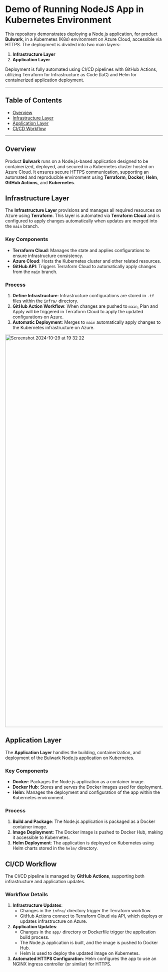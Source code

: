 # Demo of Running NodeJS App in Kubernetes Environment

This repository demonstrates deploying a Node.js application, for product **Bulwark**, in a Kubernetes (K8s) environment on Azure Cloud, accessible via HTTPS. The deployment is divided into two main layers:

1. **Infrastructure Layer**
2. **Application Layer**

Deployment is fully automated using CI/CD pipelines with GitHub Actions, utilizing Terraform for Infrastructure as Code (IaC) and Helm for containerized application deployment.

---

## Table of Contents

- [Overview](#overview)
- [Infrastructure Layer](#infrastructure-layer)
- [Application Layer](#application-layer)
- [CI/CD Workflow](#cicd-workflow)

---

## Overview

Product **Bulwark** runs on a Node.js-based application designed to be containerized, deployed, and secured in a Kubernetes cluster hosted on Azure Cloud. It ensures secure HTTPS communication, supporting an automated and reproducible environment using **Terraform**, **Docker**, **Helm**, **GitHub Actions**, and **Kubernetes**.

## Infrastructure Layer

The **Infrastructure Layer** provisions and manages all required resources on Azure using **Terraform**. This layer is automated via **Terraform Cloud** and is configured to apply changes automatically when updates are merged into the `main` branch. 

### Key Components
- **Terraform Cloud**: Manages the state and applies configurations to ensure infrastructure consistency.
- **Azure Cloud**: Hosts the Kubernetes cluster and other related resources.
- **GitHub API**: Triggers Terraform Cloud to automatically apply changes from the `main` branch.

### Process
1. **Define Infrastructure**: Infrastructure configurations are stored in `.tf` files within the `infra/` directory.
2. **GitHub Action Workflow**: When changes are pushed to `main`, Plan and Apply will be triggered in Terraform Cloud to apply the updated configurations on Azure.
3. **Automatic Deployment**: Merges to `main` automatically apply changes to the Kubernetes infrastructure on Azure.
<img width="1251" alt="Screenshot 2024-10-29 at 19 32 22" src="https://github.com/user-attachments/assets/c95466d3-b0f6-49df-bc39-ec115cd19108">


## Application Layer

The **Application Layer** handles the building, containerization, and deployment of the Bulwark Node.js application on Kubernetes.

### Key Components
- **Docker**: Packages the Node.js application as a container image.
- **Docker Hub**: Stores and serves the Docker images used for deployment.
- **Helm**: Manages the deployment and configuration of the app within the Kubernetes environment.

### Process
1. **Build and Package**: The Node.js application is packaged as a Docker container image.
2. **Image Deployment**: The Docker image is pushed to Docker Hub, making it accessible to Kubernetes.
3. **Helm Deployment**: The application is deployed on Kubernetes using Helm charts stored in the `helm/` directory.

## CI/CD Workflow

The CI/CD pipeline is managed by **GitHub Actions**, supporting both infrastructure and application updates.

### Workflow Details

1. **Infrastructure Updates**:
   - Changes in the `infra/` directory trigger the Terraform workflow.
   - GitHub Actions connect to Terraform Cloud via API, which deploys or updates infrastructure on Azure.
2. **Application Updates**:
   - Changes in the `app/` directory or Dockerfile trigger the application build process.
   - The Node.js application is built, and the image is pushed to Docker Hub.
   - Helm is used to deploy the updated image on Kubernetes.
3. **Automated HTTPS Configuration**: Helm configures the app to use an NGINX ingress controller (or similar) for HTTPS.

